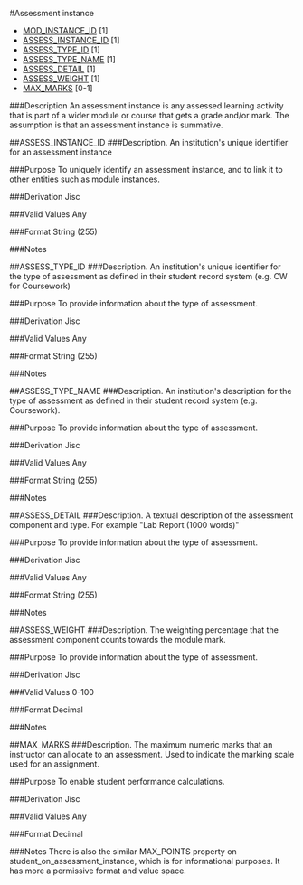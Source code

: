 #Assessment instance
* [MOD_INSTANCE_ID](module_instance.md#mod_instance_id) [1]
* [ASSESS_INSTANCE_ID](#assess_instance_id) [1]
* [ASSESS_TYPE_ID](#assess_type_id) [1]
* [ASSESS_TYPE_NAME](#assess_type_name) [1]
* [ASSESS_DETAIL](#assess_detail) [1]
* [ASSESS_WEIGHT](#assess_weight) [1]
* [MAX_MARKS](#max_marks) [0-1]

###Description
An assessment instance is any assessed learning activity that is part of a wider module or course that gets a grade and/or mark. The assumption is that an assessment instance is summative.

##ASSESS_INSTANCE_ID
###Description.
An institution's unique identifier for an assessment instance

###Purpose
To uniquely identify an assessment instance, and to link it to other entities such as module instances.

###Derivation
Jisc

###Valid Values
Any

###Format
String (255)

###Notes


##ASSESS_TYPE_ID
###Description.
An institution's unique identifier for the type of assessment as defined in their student record system (e.g. CW for Coursework)

###Purpose
To provide information about the type of assessment.

###Derivation
Jisc

###Valid Values
Any

###Format
String (255)

###Notes


##ASSESS_TYPE_NAME
###Description.
An institution's description for the type of assessment as defined in their student record system (e.g. Coursework).

###Purpose
To provide information about the type of assessment.

###Derivation
Jisc

###Valid Values
Any

###Format
String (255)

###Notes


##ASSESS_DETAIL
###Description.
A textual description of the assessment component and type. For example "Lab Report (1000 words)"

###Purpose
To provide information about the type of assessment.

###Derivation
Jisc

###Valid Values
Any

###Format
String (255)

###Notes

##ASSESS_WEIGHT
###Description.
The weighting percentage that the assessment component counts towards the module mark.

###Purpose
To provide information about the type of assessment.

###Derivation
Jisc

###Valid Values
0-100

###Format
Decimal

###Notes


##MAX_MARKS
###Description.
The maximum numeric marks that an instructor can allocate to an assessment. Used to indicate the marking scale used for an assignment.

###Purpose
To enable student performance calculations.

###Derivation
Jisc

###Valid Values
Any

###Format
Decimal

###Notes
There is also the similar MAX_POINTS property on student_on_assessment_instance, which is for informational purposes. It has more a permissive format and value space.